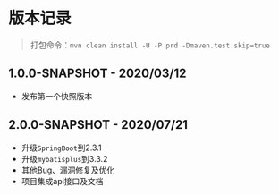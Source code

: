 # 版本记录

> 打包命令：`mvn clean install -U -P prd -Dmaven.test.skip=true`

## 1.0.0-SNAPSHOT - 2020/03/12
- 发布第一个快照版本

## 2.0.0-SNAPSHOT - 2020/07/21
- 升级`SpringBoot`到2.3.1
- 升级`mybatisplus`到3.3.2
- 其他Bug、漏洞修复及优化
- 项目集成api接口及文档